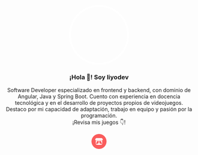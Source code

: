 <div align="center">
<!-- Foto de perfil -->
<div style="width: 150px; height: 150px; overflow: hidden; border-radius: 50%; border: 5px solid white;">
<!--   <img src="https://github.com/liyo-dev/assets/blob/main/profile-pic.png" alt="liyodev" style="width: 20%; height: 20%; border-radius: 50%; object-fit: cover;"> -->
</div>

### ¡Hola 👋! Soy liyodev
Software Developer especializado en frontend y backend, con dominio de Angular, Java y Spring Boot. Cuento con experiencia en docencia tecnológica y en el desarrollo de proyectos propios de videojuegos. Destaco por mi capacidad de adaptación, trabajo en equipo y pasión por la programación.<br>
¡Revisa mis juegos 👇!<br><br>
<a href="https://liyodev.itch.io/" target="_blank">
  <img src="https://github.com/liyo-dev/assets/raw/main/itch-io-icon-2048x2048-i6hzclad.png" alt="aquí" width="40">
</a>
</div>
